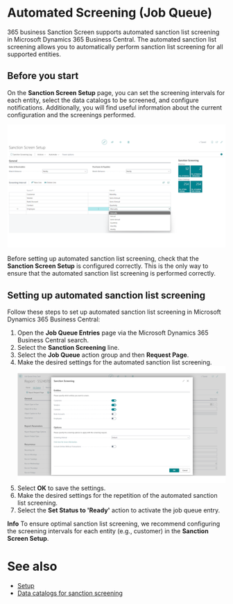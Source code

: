 # Automated Screening (Job Queue)

365 business Sanction Screen supports automated sanction list screening in Microsoft Dynamics 365 Business Central. The automated sanction list screening allows you to automatically perform sanction list screening for all supported entities.

## Before you start

On the **Sanction Screen Setup** page, you can set the screening intervals for each entity, select the data catalogs to be screened, and configure notifications. Additionally, you will find useful information about the current configuration and the screenings performed.

![365 business Sanction Screen - Setup](/assets/images/365-business-sanction-screen/sanctionscreen.setup.en-US.png)

Before setting up automated sanction list screening, check that the **Sanction Screen Setup** is configured correctly. This is the only way to ensure that the automated sanction list screening is performed correctly.

## Setting up automated sanction list screening

Follow these steps to set up automated sanction list screening in Microsoft Dynamics 365 Business Central:

1. Open the **Job Queue Entries** page via the Microsoft Dynamics 365 Business Central search.
2. Select the **Sanction Screening** line.
3. Select the **Job Queue** action group and then **Request Page**.
4. Make the desired settings for the automated sanction list screening.<br>
   ![365 business Sanction Screen - Automated Sanction List Screening](/assets/images/365-business-sanction-screen/sanctionscreen.screening-job.en-US.png)
5. Select **OK** to save the settings.
6. Make the desired settings for the repetition of the automated sanction list screening.
7. Select the **Set Status to 'Ready'** action to activate the job queue entry.

<div class="alert alert-info">
    <i class="fa-duotone fa-thin fa-lightbulb fa-lg"></i>
    <strong>Info</strong> To ensure optimal sanction list screening, we recommend configuring the screening intervals for each entity (e.g., customer) in the <strong>Sanction Screen Setup</strong>.
</div>

# See also

- [Setup](setup.md)
- [Data catalogs for sanction screening](data-sources.md)